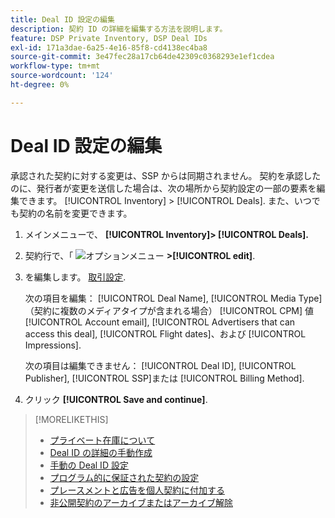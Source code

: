 ```yaml
---
title: Deal ID 設定の編集
description: 契約 ID の詳細を編集する方法を説明します。
feature: DSP Private Inventory, DSP Deal IDs
exl-id: 171a3dae-6a25-4e16-85f8-cd4138ec4ba8
source-git-commit: 3e47fec28a17cb64de42309c0368293e1ef1cdea
workflow-type: tm+mt
source-wordcount: '124'
ht-degree: 0%

---
```


# Deal ID 設定の編集

承認された契約に対する変更は、SSP からは同期されません。 契約を承認したのに、発行者が変更を送信した場合は、次の場所から契約設定の一部の要素を編集できます。 [!UICONTROL Inventory] > [!UICONTROL Deals]. また、いつでも契約の名前を変更できます。

1. メインメニューで、 **[!UICONTROL Inventory]> [!UICONTROL Deals].**

1. 契約行で、「  ![オプションメニュー](/help/dsp/assets/options-menu.png) **>[!UICONTROL edit]**.

1. を編集します。 [取引設定](deal-id-settings.md).

   次の項目を編集： [!UICONTROL Deal Name], [!UICONTROL Media Type] （契約に複数のメディアタイプが含まれる場合） [!UICONTROL CPM] 値 [!UICONTROL Account email], [!UICONTROL Advertisers that can access this deal], [!UICONTROL Flight dates]、および [!UICONTROL Impressions].

   次の項目は編集できません： [!UICONTROL Deal ID], [!UICONTROL Publisher], [!UICONTROL SSP]または [!UICONTROL Billing Method].

1. クリック **[!UICONTROL Save and continue]**.

>[!MORELIKETHIS]
>
>* [プライベート在庫について](private-inventory-about.md)
>* [Deal ID の詳細の手動作成](deal-id-create.md)
>* [手動の Deal ID 設定](deal-id-settings.md)
>* [プログラム的に保証された契約の設定](programmatic-guaranteed-set-up.md)
>* [プレースメントと広告を個人契約に付加する](/help/dsp/inventory/deal-id-attach-placements.md)
>* [非公開契約のアーカイブまたはアーカイブ解除](/help/dsp/inventory/private-deal-archive-unarchive.md)

